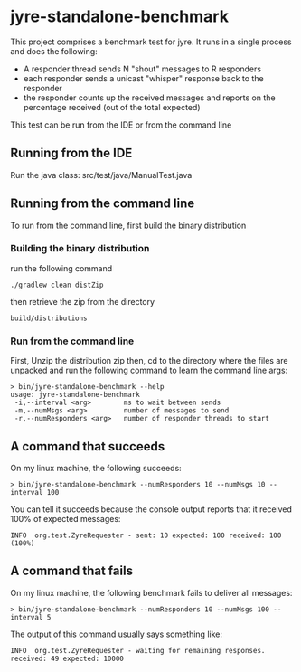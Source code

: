# jyre-standalone-benchmark

This project comprises a benchmark test for jyre. It runs in a single 
process and does the following:

* A responder thread sends N "shout" messages to R responders
* each responder sends a unicast "whisper" response back to the responder
* the responder counts up the received messages and reports on the percentage
  received (out of the total expected)

This test can be run from the IDE or from the command line

## Running from the IDE

Run the java class: src/test/java/ManualTest.java

## Running from the command line

To run from the command line, first build the binary distribution

### Building the binary distribution

run the following command

    ./gradlew clean distZip

then retrieve the zip from the directory

    build/distributions

### Run from the command line

First, Unzip the distribution zip
then, cd to the directory where the files are unpacked and run 
the following command to learn the command line args:

    > bin/jyre-standalone-benchmark --help
    usage: jyre-standalone-benchmark
     -i,--interval <arg>        ms to wait between sends
     -m,--numMsgs <arg>         number of messages to send
     -r,--numResponders <arg>   number of responder threads to start

## A command that succeeds

On my linux machine, the following succeeds:

    > bin/jyre-standalone-benchmark --numResponders 10 --numMsgs 10 --interval 100
    
You can tell it succeeds because the console output reports that it received 
100% of expected messages:
    
    INFO  org.test.ZyreRequester - sent: 10 expected: 100 received: 100 (100%)
    
## A command that fails

On my linux machine, the following benchmark fails to deliver all messages:

    > bin/jyre-standalone-benchmark --numResponders 10 --numMsgs 100 --interval 5
    
The output of this command usually says something like:

	INFO  org.test.ZyreRequester - waiting for remaining responses.  received: 49 expected: 10000

